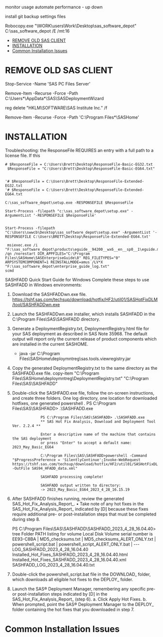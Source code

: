 
monitor usage
automate performance - up down

install git
backup settings files 

Robocopy.exe "\\WORK\users\Work\Desktop\sas_software_depot" C:\sas_software_depot  /E /mt:16

- [REMOVE OLD SAS CLIENT](#remove-old-sas-client)
- [INSTALLATION](#installation)
- [Common Installation Issues](#common-installation-issues)



# REMOVE OLD SAS CLIENT

Stop-Service -Name 'SAS PC Files Server'  

Remove-Item -Recurse -Force -Path C:\Users\*\AppData\*\SAS\SASDeploymentWizard

reg delete "HKLM\SOFTWARE\SAS Institute Inc." /f 

Remove-Item -Recurse -Force -Path 'C:\Program Files*\SASHome'



# INSTALLATION

Troubleshooting: the ResponseFile REQUIRES an entry with a full path to a license file.  If this 

```
# $ResponseFile = C:\Users\Brett\Desktop\ResponseFile-Basic-EG32.txt
 $ResponseFile = "C:\Users\Brett\Desktop\ResponseFile-Basic-EG64.txt" 


'# $ResponseFile = C:\Users\Brett\Desktop\ResponseFile-Extended-EG32.txt
'# $ResponseFile = C:\Users\Brett\Desktop\ResponseFile-Extended-EG64.txt

C:\sas_software_depot\setup.exe -RESPONSEFILE $ResponseFile

Start-Process -filepath "c:\sas_software_depot\setup.exe" -ArgumentList '-RESPONSEFILE $ResponseFile'


Start-Process -filepath "C:\Users\swwcb\Desktop\sas_software_depot\setup.exe" -ArgumentList '-RESPONSEFILE C:\Users\BRETT\Desktop\ResponseFile-Extended-EG64.txt'

 msiexec.exe /i "F:\sas_software_depot\products\eguide__94200__wx6__en__sp0__1\eguide.msi" /qn /norestart DIR_APPFILES="C:\Program Files\SASHome\SASEnterpriseGuide\8" REG_FILETYPES="0" ARPSYSTEMCOMPONENT=1 REINSTALLMODE=amus /LV*X "F:\sas_software_depot\enterprise_guide_log.txt"
scmd

```
SASHFADD Quick Start Guide for Windows
Complete these steps to use SASHFADD in Windows environments:
1. Download the SASHFADDwn.exe file. https://tshf.sas.com/techsup/download/hotfix/HF2/util01/SASHotFixDLM/tool/SASHFADDwn.exe
2. Launch the SASHFADDwn.exe installer, which installs SASHFADD in the C:\Program Files\SAS\SASHFADD directory.
3. Generate a DeploymentRegistry.txt, DeploymentRegistry.html  file for your SAS deployment as described in SAS Note 35968.  The default output will report only the current release of product components which are installed in the current SASHOME.
    * java -jar C:\Program Files\SASHome\deploymntreg\sas.tools.viewregistry.jar

4. Copy the generated DeploymentRegistry.txt to the same directory as the SASHFADD.exe file.
    copy-item "C:\Program Files\SASHome\deploymntreg\DeploymentRegistry.txt" "C:\Program Files\SAS\SASHFADD"

5. Double-click the SASHFADD.exe file, follow the on-screen instructions, and create three folders. One log directory, one location for downloaded hotfixes, one generated powershell .
                    PS C:\Program Files\SAS\SASHFADD> .\SASHFADD.exe

                    PS C:\Program Files\SAS\SASHFADD> .\SASHFADD.exe 
                    ** SAS Hot Fix Analysis, Download and Deployment Tool Ver. 2.2.4 **

                    Enter a descriptive name of the machine that contains the SAS deployment
                    or press "Enter" to accept a default name: 2023_May_Basic_EG64 

                    C:\Program Files\SAS\SASHFADD>powershell -Command "$ProgressPreference = 'SilentlyContinue';Invoke-WebRequest https://tshf.sas.com/techsup/download/hotfix/HF2/util01/SASHotFixDLM/data/SAS94_HFADD_data.xml -OutFile SAS94_HFADD_data.xml"

                    SASHFADD processing complete!

                    SASHFADD output written to directory:
                    -> 2023_May_Basic_EG64_2023_4_28_16.15.19


6. After SASHFADD finishes running, review the generated SAS_Hot_Fix_Analysis_Report_.
• Take note of any hot fixes in the SAS_Hot_Fix_Analysis_Report_ indicated by [D] because these fixes require additional pre- or post-installation steps that must be completed during step 8.

    PS C:\Program Files\SAS\SASHFADD\SASHFADD_2023_4_28_16.04.40> tree
Folder PATH listing for volume Local Disk
Volume serial number is EE93-C8BA
|       MD5_checksums.txt
|       MD5_checksums_ALERT_ONLY.txt
|       powershell_script.bat
|       powershell_script_ALERT_ONLY.bat
|
\---LOG_SASHFADD_2023_4_28_16.04.40
        Installed_Hot_Fixes_SASHFADD_2023_4_28_16.04.40.html
        Installed_Hot_Fixes_SASHFADD_2023_4_28_16.04.40.xml
        SASHFADD_LOG_2023_4_28_16.04.40.txt

7. Double-click the powershell_script.bat file in the DOWNLOAD_ folder, which downloads all eligible hot fixes to the DEPLOY_ folder.
8. Launch the SAS® Deployment Manager, remembering any specific pre- or post-installation steps indicated by [D] in the SAS_Hot_Fix_Analysis_Report_ (step 6). 
    a. Click Apply Hot Fixes.
    b. When prompted, point the SAS® Deployment Manager to the DEPLOY_ folder containing the hot fixes that you downloaded in step 7.

# Common Installation Issues
